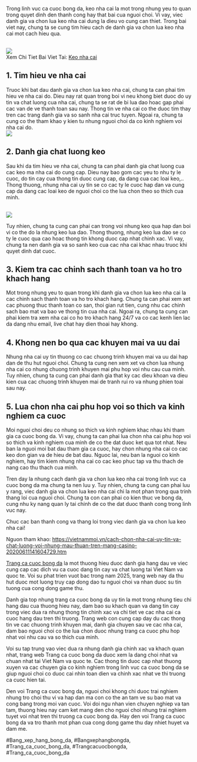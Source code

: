 <p>Trong linh vuc ca cuoc bong da, keo nha cai la mot trong nhung yeu to quan trong quyet dinh den thanh cong hay that bai cua nguoi choi. Vi vay, viec danh gia va chon lua keo nha cai dung la dieu vo cung can thiet. Trong bai viet nay, chung ta se cung tim hieu cach de danh gia va chon lua keo nha cai mot cach hieu qua.</p><br><img src="https://affcup.net/wp-content/uploads/2025/04/keo-nha-cai-5-1.webp"></br>
Xem Chi Tiet Bai Viet Tai: <a href="https://affcup.net/keo-nha-cai/">Keo nha cai</a><h2>1. Tim hieu ve nha cai</h2><p>Truoc khi bat dau danh gia va chon lua keo nha cai, chung ta can phai tim hieu ve nha cai do. Dieu nay rat quan trong boi vi neu khong biet duoc do uy tin va chat luong cua nha cai, chung ta se rat de bi lua dao hoac gap phai cac van de ve thanh toan sau nay. Thong tin ve nha cai co the duoc tim thay tren cac trang danh gia va so sanh nha cai truc tuyen. Ngoai ra, chung ta cung co the tham khao y kien tu nhung nguoi choi da co kinh nghiem voi nha cai do.<br><img src="https://affcup.net/wp-content/uploads/2025/04/keo-nha-cai-4-1.webp"></br><h2>2. Danh gia chat luong keo</h2><p>Sau khi da tim hieu ve nha cai, chung ta can phai danh gia chat luong cua cac keo ma nha cai do cung cap. Dieu nay bao gom cac yeu to nhu ty le cuoc, do tin cay cua thong tin duoc cung cap, da dang cua cac loai keo,.. Thong thuong, nhung nha cai uy tin se co cac ty le cuoc hap dan va cung cap da dang cac loai keo de nguoi choi co the lua chon theo so thich cua minh.</p><br><img src="https://affcup.net/wp-content/uploads/2025/04/keo-nha-cai-3-1.webp"></br><p>Tuy nhien, chung ta cung can phai can trong voi nhung keo qua hap dan boi vi co the do la nhung keo lua dao. Thong thuong, nhung keo lua dao se co ty le cuoc qua cao hoac thong tin khong duoc cap nhat chinh xac. Vi vay, chung ta nen danh gia va so sanh keo cua cac nha cai khac nhau truoc khi quyet dinh dat cuoc.<h2>3. Kiem tra cac chinh sach thanh toan va ho tro khach hang</h2><p>Mot trong nhung yeu to quan trong khi danh gia va chon lua keo nha cai la cac chinh sach thanh toan va ho tro khach hang. Chung ta can phai xem xet cac phuong thuc thanh toan co san, thoi gian rut tien, cung nhu cac chinh sach bao mat va bao ve thong tin cua nha cai. Ngoai ra, chung ta cung can phai kiem tra xem nha cai co ho tro khach hang 24/7 va co cac kenh lien lac da dang nhu email, live chat hay dien thoai hay khong.</p><h2>4. Khong nen bo qua cac khuyen mai va uu dai</h2><p>Nhung nha cai uy tin thuong co cac chuong trinh khuyen mai va uu dai hap dan de thu hut nguoi choi. Chung ta cung nen xem xet va chon lua nhung nha cai co nhung chuong trinh khuyen mai phu hop voi nhu cau cua minh. Tuy nhien, chung ta cung can phai danh gia that ky cac dieu khoan va dieu kien cua cac chuong trinh khuyen mai de tranh rui ro va nhung phien toai sau nay.<h2>5. Lua chon nha cai phu hop voi so thich va kinh nghiem ca cuoc</h2><p>Moi nguoi choi deu co nhung so thich va kinh nghiem khac nhau khi tham gia ca cuoc bong da. Vi vay, chung ta can phai lua chon nha cai phu hop voi so thich va kinh nghiem cua minh de co the dat duoc ket qua tot nhat. Neu ban la nguoi moi bat dau tham gia ca cuoc, hay chon nhung nha cai co cac keo don gian va de hieu de bat dau. Nguoc lai, neu ban la nguoi co kinh nghiem, hay tim kiem nhung nha cai co cac keo phuc tap va thu thach de nang cao thu thach cua minh.</p><p>Tren day la nhung cach danh gia va chon lua keo nha cai trong linh vuc ca cuoc bong da ma chung ta nen luu y. Tuy nhien, chung ta cung can phai luu y rang, viec danh gia va chon lua keo nha cai chi la mot phan trong qua trinh thang loi cua nguoi choi. Chung ta con can phai co kien thuc ve bong da, cung nhu ky nang quan ly tai chinh de co the dat duoc thanh cong trong linh vuc nay.</p><p>Chuc cac ban thanh cong va thang loi trong viec danh gia va chon lua keo nha cai!</p><p class="highlight">Nguon tham khao: <a href="https://vietnammoi.vn/cach-chon-nha-cai-uy-tin-va-chat-luong-voi-nhung-mau-thuan-tren-mang-casino-20200611141604729.htm">https://vietnammoi.vn/cach-chon-nha-cai-uy-tin-va-chat-luong-voi-nhung-mau-thuan-tren-mang-casino-20200611141604729.htm</a></p><p><a href="https://affcup.net/">Trang ca cuoc bong da</a> la mot thuong hieu duoc danh gia hang dau ve viec cung cap cac dich vu ca cuoc dang tin cay va chat luong tai Viet Nam va quoc te. Voi su phat trien vuot bac trong nam 2025, trang web nay da thu hut duoc mot luong truy cap dong dao tu nguoi choi va nhan duoc su tin tuong cua cong dong game thu.

Danh gia top nhung trang ca cuoc bong da uy tin la mot trong nhung tieu chi hang dau cua thuong hieu nay, dam bao su khach quan va dang tin cay trong viec dua ra nhung thong tin chinh xac va chi tiet ve cac nha cai ca cuoc hang dau tren thi truong. Trang web con cung cap day du cac thong tin ve cac chuong trinh khuyen mai, danh gia chuyen sau ve cac nha cai, dam bao nguoi choi co the lua chon duoc nhung trang ca cuoc phu hop nhat voi nhu cau va so thich cua minh.

Voi su tap trung vao viec dua ra nhung danh gia chinh xac va khach quan nhat, trang web Trang ca cuoc bong da duoc xem la dang choi nhat va chuan nhat tai Viet Nam va quoc te. Cac thong tin duoc cap nhat thuong xuyen va cac chuyen gia co kinh nghiem trong linh vuc ca cuoc bong da se giup nguoi choi co duoc cai nhin toan dien va chinh xac nhat ve thi truong ca cuoc hien tai.

Den voi Trang ca cuoc bong da, nguoi choi khong chi duoc trai nghiem nhung tro choi thu vi va hap dan ma con co the an tam ve su bao mat va cong bang trong moi van cuoc. Voi doi ngu nhan vien chuyen nghiep va tan tam, thuong hieu nay cam ket mang den cho nguoi choi nhung trai nghiem tuyet voi nhat tren thi truong ca cuoc bong da. Hay den voi Trang ca cuoc bong da va tro thanh mot phan cua cong dong game thu day nhiet huyet va dam me.</p>
#Bang_xep_hang_bong_da, #Bangxephangbongda, #Trang_ca_cuoc_bong_da, #Trangcacuocbongda, #Trang_ca_cuoc_bong_da

